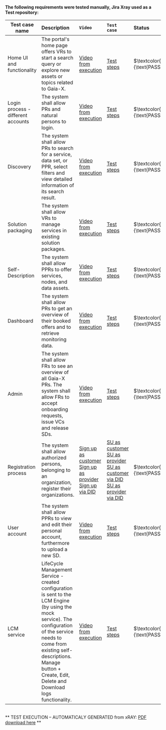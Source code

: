 **The following requirements were tested manually, Jira Xray used as a Test repository:**
<br>

| Test case name                                       | Description                                    |` Video                                      `|` Test case                                            `|Status|
|------------------------------------------------------|:-----------------------------------------------|:-----------------------------------------------|:-----------------------------------------------|:-----------------------------------------------|
| Home UI and functionality                            |The portal's home page offers VRs to start a search query or explore new assets or topics related to Gaia-X. |[Video from execution](./videos/home_ui_and_functionality.webm "Video")|[Test steps](./tests/home_ui.pdf "test_step") | $`\textcolor{green}{\text{PASSED}}`$ | 
| Login process - different accounts                   |The system shall allow PRs and natural persons to login. |[Video from execution](./videos/login_process_different_accounts.webm "Video") |[Test steps](./tests/login.pdf "test_step")| $`\textcolor{green}{\text{PASSED}}`$ | 
| Discovery                   |The system shall allow PRs to search for a service, data set, or PPR, select filters and view detailed information of its search result. |[Video from execution](./videos/discovery.webm "Video") |[Test steps](./tests/discovery.pdf "test_step")| $`\textcolor{green}{\text{PASSED}}`$ | 
| Solution packaging                  |The system shall allow VRs to manage services in existing solution packages. |[Video from execution](./videos/solution_packaging.webm "Video") |[Test steps](./tests/solution_packaging.pdf "test_step")| $`\textcolor{green}{\text{PASSED}}`$ |  
| Self-Description                  |The system shall allow PPRs to offer services, nodes, and data assets. |[Video from execution](./videos/self_description.webm "Video") |[Test steps](./tests/self_description.pdf "test_step")| $`\textcolor{green}{\text{PASSED}}`$ |   
| Dashboard                  |The system shall allow PRs to get an overview of their booked offers and to retrieve monitoring data. |[Video from execution](./videos/dashboard.webm "Video") |[Test steps](./tests/dashboard.pdf "test_step")| $`\textcolor{green}{\text{PASSED}}`$ |
| Admin                  |The system shall allow FRs to see an overview of all Gaia-X PRs. The system shall allow FRs to accept onboarding requests, issue VCs and release SDs. |[Video from execution](./videos/admin.webm "Video")|[Test steps](./tests/admin.pdf "test_step")| $`\textcolor{green}{\text{PASSED}}`$ |  
| Registration process                   |The system shall allow authorized persons, belonging to an organization, register their organizations. |[Sign up as customer](./videos/sign_up_customer.webm "Video")<br/> [Sign up as provider](./videos/sign_up_provider.webm "Video")<br/> [Sign up via DID](./videos/sign_up_did.webm "Video")|[SU as customer](./tests/sign_up_customer.pdf "test_step")<br/> [SU as provider](./tests/sign_up_provider.pdf "test_step")<br/> [SU as customer via DID](./tests/sign_up_customer_did.pdf "test_step")<br/>[SU as provider via DID](./tests/sign_up_provider_did.pdf "test_step")| $`\textcolor{green}{\text{PASSED}}`$ | 
| User account                   |The system shall allow PPRs to view and edit their personal account, furthermore to upload a new SD. |[Video from execution](./videos/user_account.webm "Video") |[Test steps](./tests/user_account.pdf "test_step")| $`\textcolor{green}{\text{PASSED}}`$ | 
| LCM service                   |LifeCycle Management Service - created configuration is sent to the LCM Engine (by using the mock service). The configuration of the service needs to come from existing self-descriptions. Manage button + Create, Edit, Delete and Download logs functionality. |[Video from execution](./videos/lcm_service.webm "Video") |[Test steps](./tests/lcm_service.pdf "test_step")| $`\textcolor{green}{\text{PASSED}}`$ | 
<br>
**	TEST EXECUTION – AUTOMATICALY GENERATED from xRAY: <a href="final_test_report.pdf" target=_blank> PDF download here</a>  **
<br>
